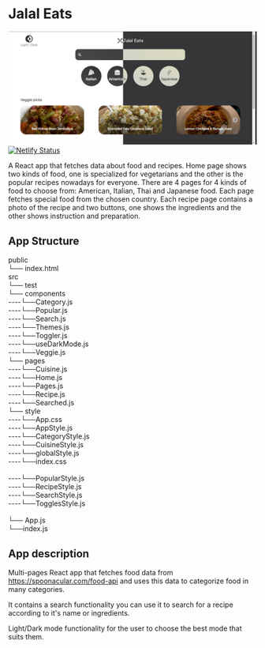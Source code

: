 
# Jalal Eats

![Header](https://github.com/JalalHabeeb/jalal-eats/blob/main/public/jalal-eats-readme.jpg "Jalal Eats")
[![Netlify Status](https://api.netlify.com/api/v1/badges/2ad31ae0-098f-42c3-99c3-b84438be6cd4/deploy-status)](https://app.netlify.com/sites/beautiful-palmier-8dd27b/deploys)

A React app that fetches data about food and recipes.
Home page shows two kinds of food, one is specialized for vegetarians and the other is the popular recipes nowadays for everyone.
There are 4 pages for 4 kinds of food to choose from: American, Italian, Thai and Japanese food. Each page fetches special food from the chosen country.
Each recipe page contains a photo of the recipe and two buttons, one shows the ingredients and the other shows instruction and preparation.

## App Structure

public<br/>
└── index.html<br/>
src<br/>
└── test<br/>
└── components<br/>
----└──Category.js<br/>
----└──Popular.js<br/>
----└──Search.js<br/>
----└──Themes.js<br/>
----└──Toggler.js<br/>
----└──useDarkMode.js<br/>
----└──Veggie.js<br/>
└── pages<br/>
----└──Cuisine.js<br/>
----└──Home.js<br/>
----└──Pages.js<br/>
----└──Recipe.js<br/>
----└──Searched.js<br/>
└── style<br/>
----└──App.css<br/>
----└──AppStyle.js<br/>
----└──CategoryStyle.js<br/>
----└──CuisineStyle.js<br/>
----└──globalStyle.js<br/>
----└──index.css<br/><br/>
----└──PopularStyle.js<br/>
----└──RecipeStyle.js<br/>
----└──SearchStyle.js<br/>
----└──TogglesStyle.js<br/><br/>
└── App.js<br/>
└──index.js<br/>

## App description

Multi-pages React app that fetches food data from <https://spoonacular.com/food-api> and uses this data to categorize food in many categories.

It contains a search functionality you can use it to search for a recipe according to it's name or ingredients.

Light/Dark mode functionality for the user to choose the best mode that suits them.
